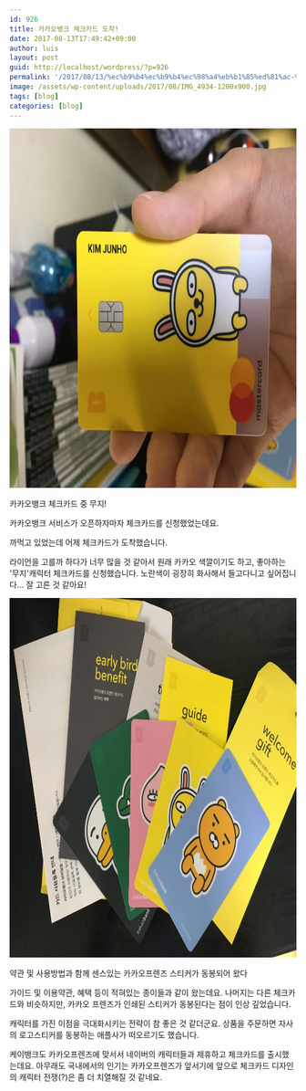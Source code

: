 ```yaml
---
id: 926
title: 카카오뱅크 체크카드 도착!
date: 2017-08-13T17:49:42+09:00
author: luis
layout: post
guid: http://localhost/wordpress/?p=926
permalink: '/2017/08/13/%ec%b9%b4%ec%b9%b4%ec%98%a4%eb%b1%85%ed%81%ac-%ec%b2%b4%ed%81%ac%ec%b9%b4%eb%93%9c-%eb%8f%84%ec%b0%a9/'
image: /assets/wp-content/uploads/2017/08/IMG_4934-1200x900.jpg
tags: [blog]
categories: [blog]
---
```

<img class="size-large wp-image-927" src="/assets/wp-content/uploads/2017/08/IMG_4934-1024x768.jpg" alt="" width="840" height="630">

카카오뱅크 체크카드 중 무지!

카카오뱅크 서비스가 오픈하자마자 체크카드를 신청했었는데요.

까먹고 있었는데 어제 체크카드가 도착했습니다.

라이언을 고를까 하다가 너무 많을 것 같아서 원래 카카오 색깔이기도 하고, 좋아하는 '무지'캐릭터 체크카드를 신청했습니다.
노란색이 굉장히 화사해서 들고다니고 싶어집니다... 잘 고른 것 같아요!

<img class="size-large wp-image-928" src="/assets/wp-content/uploads/2017/08/IMG_4937-1024x768.jpg" alt="" width="840" height="630">

약관 및 사용방법과 함께 센스있는 카카오프렌즈 스티커가 동봉되어 왔다

가이드 및 이용약관, 혜택 등이 적혀있는 종이들과 같이 왔는데요. 나머지는 다른 체크카드와 비슷하지만, 카카오 프렌즈가 인쇄된 스티커가 동봉된다는 점이 인상 깊었습니다.

캐릭터를 가진 이점을 극대화시키는 전략이 참 좋은 것 같더군요. 상품을 주문하면 자사의 로고스티커를 동봉하는 애플사가 떠오르기도 했습니다.

케이뱅크도 카카오프렌즈에 맞서서 네이버의 캐릭터들과 제휴하고 체크카드를 출시했는데요. 아무래도 국내에서의 인기는 카카오프렌즈가 앞서기에 앞으로 체크카드 디자인의 캐릭터 전쟁(?)은 좀 더 치열해질 것 같네요.